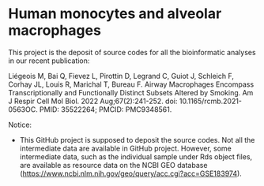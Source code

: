 # Human monocytes and alveolar macrophages
 
 This project is the deposit of source codes for all the bioinformatic analyses in our recent publication: 

Liégeois M, Bai Q, Fievez L, Pirottin D, Legrand C, Guiot J, Schleich F, Corhay JL, Louis R, Marichal T, Bureau F. Airway Macrophages Encompass Transcriptionally and Functionally Distinct Subsets Altered by Smoking. Am J Respir Cell Mol Biol. 2022 Aug;67(2):241-252. doi: 10.1165/rcmb.2021-0563OC. PMID: 35522264; PMCID: PMC9348561.
 
 Notice: 
 - This GitHub project is supposed to deposit the source codes. Not all the intermediate data are available in GitHub project. However, some intermediate data, such as the individual sample under Rds object files, are available as resource data on the NCBI GEO database (https://www.ncbi.nlm.nih.gov/geo/query/acc.cgi?acc=GSE183974). 
  	
